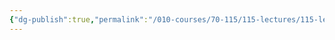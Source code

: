 ```yaml
---
{"dg-publish":true,"permalink":"/010-courses/70-115/115-lectures/115-lecture-5/","dgHomeLink":true,"dgPassFrontmatter":false,"dgShowBacklinks":true,"dgShowLocalGraph":true,"dgShowInlineTitle":false}
---
```

